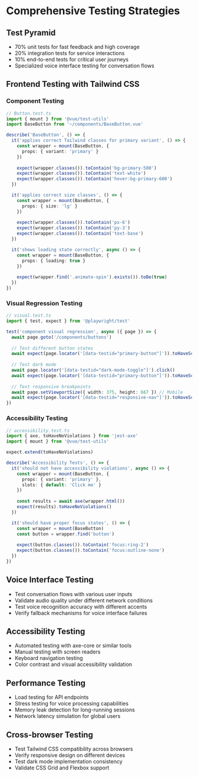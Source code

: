 # Comprehensive Testing Strategies

## Test Pyramid
- 70% unit tests for fast feedback and high coverage
- 20% integration tests for service interactions
- 10% end-to-end tests for critical user journeys
- Specialized voice interface testing for conversation flows

## Frontend Testing with Tailwind CSS

### Component Testing
```typescript
// Button.test.ts
import { mount } from '@vue/test-utils'
import BaseButton from '~/components/BaseButton.vue'

describe('BaseButton', () => {
  it('applies correct Tailwind classes for primary variant', () => {
    const wrapper = mount(BaseButton, {
      props: { variant: 'primary' }
    })
    
    expect(wrapper.classes()).toContain('bg-primary-500')
    expect(wrapper.classes()).toContain('text-white')
    expect(wrapper.classes()).toContain('hover:bg-primary-600')
  })

  it('applies correct size classes', () => {
    const wrapper = mount(BaseButton, {
      props: { size: 'lg' }
    })
    
    expect(wrapper.classes()).toContain('px-6')
    expect(wrapper.classes()).toContain('py-3')
    expect(wrapper.classes()).toContain('text-base')
  })

  it('shows loading state correctly', async () => {
    const wrapper = mount(BaseButton, {
      props: { loading: true }
    })
    
    expect(wrapper.find('.animate-spin').exists()).toBe(true)
  })
})
```

### Visual Regression Testing
```typescript
// visual.test.ts
import { test, expect } from '@playwright/test'

test('component visual regression', async ({ page }) => {
  await page.goto('/components/buttons')
  
  // Test different button states
  await expect(page.locator('[data-testid="primary-button"]')).toHaveScreenshot('primary-button.png')
  
  // Test dark mode
  await page.locator('[data-testid="dark-mode-toggle"]').click()
  await expect(page.locator('[data-testid="primary-button"]')).toHaveScreenshot('primary-button-dark.png')
  
  // Test responsive breakpoints
  await page.setViewportSize({ width: 375, height: 667 }) // Mobile
  await expect(page.locator('[data-testid="responsive-nav"]')).toHaveScreenshot('nav-mobile.png')
})
```

### Accessibility Testing
```typescript
// accessibility.test.ts
import { axe, toHaveNoViolations } from 'jest-axe'
import { mount } from '@vue/test-utils'

expect.extend(toHaveNoViolations)

describe('Accessibility Tests', () => {
  it('should not have accessibility violations', async () => {
    const wrapper = mount(BaseButton, {
      props: { variant: 'primary' },
      slots: { default: 'Click me' }
    })
    
    const results = await axe(wrapper.html())
    expect(results).toHaveNoViolations()
  })

  it('should have proper focus states', () => {
    const wrapper = mount(BaseButton)
    const button = wrapper.find('button')
    
    expect(button.classes()).toContain('focus:ring-2')
    expect(button.classes()).toContain('focus:outline-none')
  })
})
```

## Voice Interface Testing
- Test conversation flows with various user inputs
- Validate audio quality under different network conditions
- Test voice recognition accuracy with different accents
- Verify fallback mechanisms for voice interface failures

## Accessibility Testing
- Automated testing with axe-core or similar tools
- Manual testing with screen readers
- Keyboard navigation testing
- Color contrast and visual accessibility validation

## Performance Testing
- Load testing for API endpoints
- Stress testing for voice processing capabilities
- Memory leak detection for long-running sessions
- Network latency simulation for global users

## Cross-browser Testing
- Test Tailwind CSS compatibility across browsers
- Verify responsive design on different devices
- Test dark mode implementation consistency
- Validate CSS Grid and Flexbox support